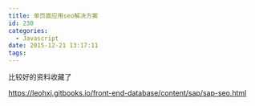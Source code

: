 ```yaml
---
title: 单页面应用seo解决方案
id: 230
categories:
  - Javascript
date: 2015-12-21 13:17:11
tags:
---
```


比较好的资料收藏了

https://leohxj.gitbooks.io/front-end-database/content/sap/sap-seo.html